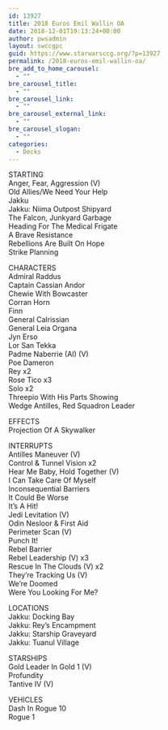 ```yaml
---
id: 13927
title: 2018 Euros Emil Wallin OA
date: 2018-12-01T19:13:24+00:00
author: pwsadmin
layout: swccgpc
guid: https://www.starwarsccg.org/?p=13927
permalink: /2018-euros-emil-wallin-oa/
bre_add_to_home_carousel:
  - ""
bre_carousel_title:
  - ""
bre_carousel_link:
  - ""
bre_carousel_external_link:
  - ""
bre_carousel_slogan:
  - ""
categories:
  - Decks
---
```

STARTING  
Anger, Fear, Aggression (V)  
Old Allies/We Need Your Help  
Jakku  
Jakku: Niima Outpost Shipyard  
The Falcon, Junkyard Garbage  
Heading For The Medical Frigate  
A Brave Resistance  
Rebellions Are Built On Hope  
Strike Planning

CHARACTERS  
Admiral Raddus  
Captain Cassian Andor  
Chewie With Bowcaster  
Corran Horn  
Finn  
General Calrissian  
General Leia Organa  
Jyn Erso  
Lor San Tekka  
Padme Naberrie (AI) (V)  
Poe Dameron  
Rey x2  
Rose Tico x3  
Solo x2  
Threepio With His Parts Showing  
Wedge Antilles, Red Squadron Leader

EFFECTS  
Projection Of A Skywalker

INTERRUPTS  
Antilles Maneuver (V)  
Control & Tunnel Vision x2  
Hear Me Baby, Hold Together (V)  
I Can Take Care Of Myself  
Inconsequential Barriers  
It Could Be Worse  
It’s A Hit!  
Jedi Levitation (V)  
Odin Nesloor & First Aid  
Perimeter Scan (V)  
Punch It!  
Rebel Barrier  
Rebel Leadership (V) x3  
Rescue In The Clouds (V) x2  
They’re Tracking Us (V)  
We’re Doomed  
Were You Looking For Me?

LOCATIONS  
Jakku: Docking Bay  
Jakku: Rey’s Encampment  
Jakku: Starship Graveyard  
Jakku: Tuanul Village

STARSHIPS  
Gold Leader In Gold 1 (V)  
Profundity  
Tantive IV (V)

VEHICLES  
Dash In Rogue 10  
Rogue 1